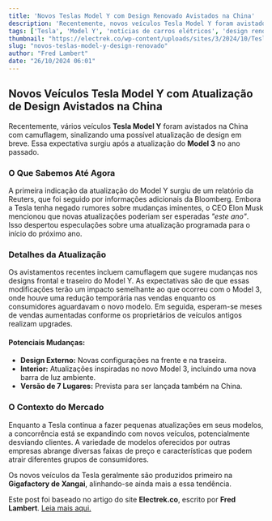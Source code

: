 ```yaml
---
title: 'Novos Teslas Model Y com Design Renovado Avistados na China'
description: 'Recentemente, novos veículos Tesla Model Y foram avistados na China com camuflagem, possivelmente antecipando uma atualização de design significativa. Veja todos os detalhes.'
tags: ['Tesla', 'Model Y', 'notícias de carros elétricos', 'design renovado']
thumbnail: "https://electrek.co/wp-content/uploads/sites/3/2024/10/Tesla-Model-Y-refresh-china.jpg?quality=82&strip=all&w=1487"
slug: "novos-teslas-model-y-design-renovado"
author: "Fred Lambert"
date: "26/10/2024 06:01"
---
```


## Novos Veículos Tesla Model Y com Atualização de Design Avistados na China

Recentemente, vários veículos **Tesla Model Y** foram avistados na China com camuflagem, sinalizando uma possível atualização de design em breve. Essa expectativa surgiu após a atualização do **Model 3** no ano passado.

### O Que Sabemos Até Agora

A primeira indicação da atualização do Model Y surgiu de um relatório da Reuters, que foi seguido por informações adicionais da Bloomberg. Embora a Tesla tenha negado rumores sobre mudanças iminentes, o CEO Elon Musk mencionou que novas atualizações poderiam ser esperadas *"este ano"*. Isso despertou especulações sobre uma atualização programada para o início do próximo ano.

### Detalhes da Atualização

Os avistamentos recentes incluem camuflagem que sugere mudanças nos designs frontal e traseiro do Model Y. As expectativas são de que essas modificações terão um impacto semelhante ao que ocorreu com o Model 3, onde houve uma redução temporária nas vendas enquanto os consumidores aguardavam o novo modelo. Em seguida, esperam-se meses de vendas aumentadas conforme os proprietários de veículos antigos realizam upgrades.

#### Potenciais Mudanças:
- **Design Externo:** Novas configurações na frente e na traseira.
- **Interior:** Atualizações inspiradas no novo Model 3, incluindo uma nova barra de luz ambiente.
- **Versão de 7 Lugares:** Prevista para ser lançada também na China.

### O Contexto do Mercado

Enquanto a Tesla continua a fazer pequenas atualizações em seus modelos, a concorrência está se expandindo com novos veículos, potencialmente desviando clientes. A variedade de modelos oferecidos por outras empresas abrange diversas faixas de preço e características que podem atrair diferentes grupos de consumidores.

Os novos veículos da Tesla geralmente são produzidos primeiro na **Gigafactory de Xangai**, alinhando-se ainda mais a essa tendência.

Este post foi baseado no artigo do site **Electrek.co**, escrito por **Fred Lambert**. [Leia mais aqui.](https://electrek.co/2024/10/25/new-tesla-model-y-vehicles-with-design-refresh-spotted-in-china/)